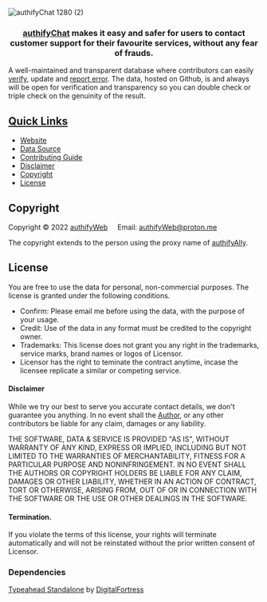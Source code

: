 
![authifyChat 1280 (2)](https://user-images.githubusercontent.com/100699190/200167033-dceb6041-3ea1-4014-ae83-183925a5af90.png)

<div align="center">
  <h3><a href="https://authifyWeb.github.io/authifyChat/"> authifyChat</a> makes it easy and safer for users to contact customer support for their favourite services, without any fear of frauds.</h3> 
</div>

A well-maintained and transparent database where contributors can easily [verify](https://github.com/authifyWeb/authifyChat/tree/main/sources), update and [report error](https://github.com/authifyWeb/authifyChat/issues). The data, hosted on Github, is and always will be open for verification and transparency so you can double check or triple check on the genuinity of the result. 


## <ins>Quick Links</ins>
 * [Website](https://authifyweb.github.io/authifyChat/)
 * [Data Source](https://github.com/authifyWeb/authifyChat/tree/main/sources)
 * [Contributing Guide](#)
 * [Disclaimer](https://github.com/authifyWeb/authifyChat#disclaimer)
 * [Copyright](https://github.com/authifyWeb/authifyChat#copyright)
 * [License](https://github.com/authifyWeb/authifyChat#license)
 
## Copyright 
 
Copyright © 2022 [authifyWeb](https://github.com/authifyWeb) &nbsp;  &nbsp; 
Email: <authifyWeb@proton.me>

The copyright extends to the person using the proxy name of [authifyAlly](https://github.com/authifyAlly).

## License

You are free to use the data for personal, non-commercial purposes. The license is granted under the following conditions.

* Confirm: Please email me before using the data, with the purpose of your usage.  
* Credit: Use of the data in any format must be credited to the copyright owner.
* Trademarks: This license does not grant you any right in the trademarks, service marks, brand names or logos of Licensor.
* Licensor has the right to teminate the contract anytime, incase the licensee replicate a similar or competing service.

#### Disclaimer
 While we try our best to serve you accurate contact details, we don't guarantee you anything. In no event shall the [Author](https://github.com/authifyAlly), or any other contributors be liable for any claim, damages or any liability.
 
 THE SOFTWARE, DATA & SERVICE IS PROVIDED "AS IS", WITHOUT WARRANTY OF ANY KIND, EXPRESS OR
IMPLIED, INCLUDING BUT NOT LIMITED TO THE WARRANTIES OF MERCHANTABILITY,
FITNESS FOR A PARTICULAR PURPOSE AND NONINFRINGEMENT. IN NO EVENT SHALL THE
AUTHORS OR COPYRIGHT HOLDERS BE LIABLE FOR ANY CLAIM, DAMAGES OR OTHER
LIABILITY, WHETHER IN AN ACTION OF CONTRACT, TORT OR OTHERWISE, ARISING FROM,
OUT OF OR IN CONNECTION WITH THE SOFTWARE OR THE USE OR OTHER DEALINGS IN
THE SOFTWARE.

 #### Termination. 
If you violate the terms of this license, your rights will terminate automatically and will not be reinstated without the prior written consent of Licensor. 

### Dependencies

[Typeahead Standalone](https://github.com/digitalfortress-tech/typeahead-standalone) by [DigitalFortress](https://digitalfortress.tech/)

